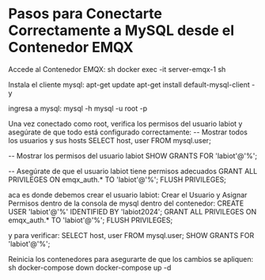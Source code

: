 # Pasos para Conectarte Correctamente a MySQL desde el Contenedor EMQX

Accede al Contenedor EMQX:
sh
docker exec -it server-emqx-1 sh

Instala el cliente mysql:
apt-get update
apt-get install default-mysql-client -y

ingresa a mysql:
mysql -h mysql -u root -p

Una vez conectado como root, verifica los permisos del usuario labiot y asegúrate de que todo está configurado correctamente:
-- Mostrar todos los usuarios y sus hosts
SELECT host, user FROM mysql.user;

-- Mostrar los permisos del usuario labiot
SHOW GRANTS FOR 'labiot'@'%';

-- Asegúrate de que el usuario labiot tiene permisos adecuados
GRANT ALL PRIVILEGES ON emqx_auth.* TO 'labiot'@'%';
FLUSH PRIVILEGES;

aca es donde debemos crear el usuario labiot: Crear el Usuario y Asignar Permisos
dentro de la consola de mysql dentro del contenedor:
CREATE USER 'labiot'@'%' IDENTIFIED BY 'labiot2024';
GRANT ALL PRIVILEGES ON emqx_auth.* TO 'labiot'@'%';
FLUSH PRIVILEGES;

y para verificar:
SELECT host, user FROM mysql.user;
SHOW GRANTS FOR 'labiot'@'%';

Reinicia los contenedores para asegurarte de que los cambios se apliquen:
sh
docker-compose down
docker-compose up -d
